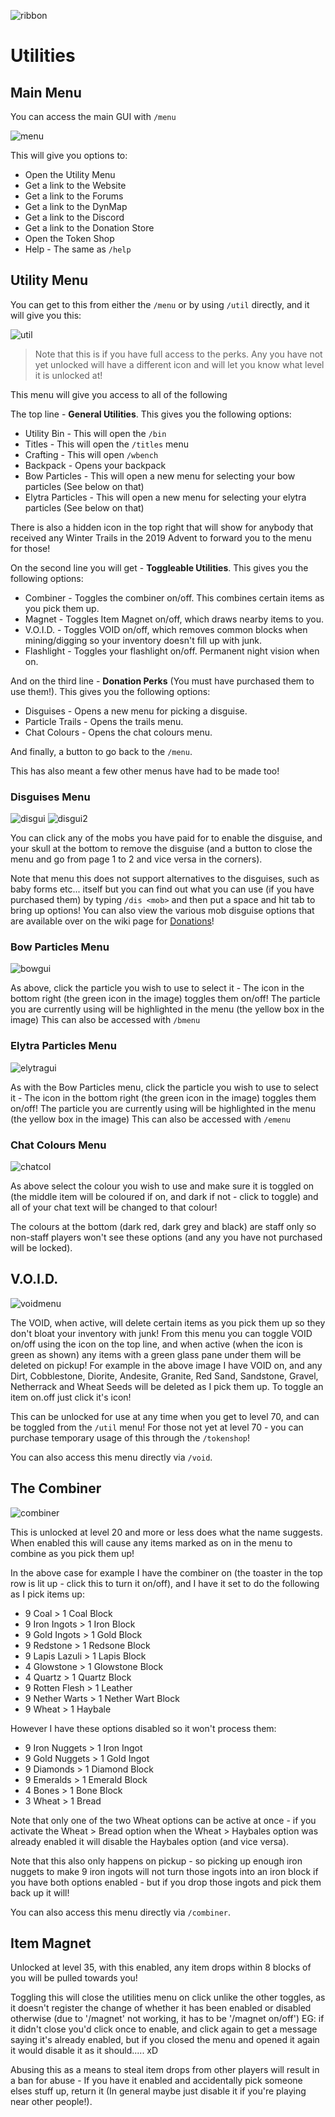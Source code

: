 ![ribbon](images/L-ribbon.png) 

# Utilities


## Main Menu

You can access the main GUI with `/menu`

![menu](images/menu.png)

This will give you options to: 
- Open the Utility Menu
- Get a link to the Website
- Get a link to the Forums
- Get a link to the DynMap
- Get a link to the Discord
- Get a link to the Donation Store
- Open the Token Shop
- Help - The same as `/help`


## Utility Menu

You can get to this from either the `/menu` or by using `/util` directly, and it will give you this:

![util](images/umenu.png)

>Note that this is if you have full access to the perks. Any you have not yet unlocked will have a different icon and will let you know what level it is unlocked at!

This menu will give you access to all of the following

The top line - **General Utilities**.
This gives you the following options:
- Utility Bin - This will open the `/bin`
- Titles - This will open the `/titles` menu
- Crafting - This will open `/wbench`
- Backpack - Opens your backpack
- Bow Particles - This will open a new menu for selecting your bow particles (See below on that)
- Elytra Particles - This will open a new menu for selecting your elytra particles (See below on that)

There is also a hidden icon in the top right that will show for anybody that received any Winter Trails in the 2019 Advent to forward you to the menu for those!

On the second line you will get - **Toggleable Utilities**.
This gives you the following options:
- Combiner - Toggles the combiner on/off. This combines certain items as you pick them up.
- Magnet - Toggles Item Magnet on/off, which draws nearby items to you.
- V.O.I.D. - Toggles VOID on/off, which removes common blocks when mining/digging so your inventory doesn't fill up with junk.
- Flashlight - Toggles your flashlight on/off. Permanent night vision when on.

And on the third line - **Donation Perks** (You must have purchased them to use them!).
This gives you the following options:
- Disguises - Opens a new menu for picking a disguise.
- Particle Trails - Opens the trails menu.
- Chat Colours - Opens the chat colours menu.

And finally, a button to go back to the `/menu`.


This has also meant a few other menus have had to be made too!

### Disguises Menu

![disgui](images/dmenu.png) ![disgui2](images/dmenu2.png)

You can click any of the mobs you have paid for to enable the disguise, and your skull at the bottom to remove the disguise (and a button to close the menu and go from page 1 to 2 and vice versa in the corners).

Note that menu this does not support alternatives to the disguises, such as baby forms etc... itself but you can find out what you can use (if you have purchased them) by typing `/dis <mob>` and then put a space and hit tab to bring up options!
You can also view the various mob disguise options that are available over on the wiki page for [Donations](http://legioncraft.co.uk/wiki/dismods.html)!

### Bow Particles Menu

![bowgui](images/bpmenu.png)

As above, click the particle you wish to use to select it - The icon in the bottom right (the green icon in the image) toggles them on/off! The particle you are currently using will be highlighted in the menu (the yellow box in the image)
This can also be accessed with `/bmenu`

### Elytra Particles Menu

![elytragui](images/emenu.png)

As with the Bow Particles menu, click the particle you wish to use to select it - The icon in the bottom right (the green icon in the image) toggles them on/off! The particle you are currently using will be highlighted in the menu (the yellow box in the image)
This can also be accessed with `/emenu`

### Chat Colours Menu

![chatcol](images/ccmenu.png)

As above select the colour you wish to use and make sure it is toggled on (the middle item will be coloured if on, and dark if not - click to toggle) and all of your chat text will be changed to that colour!

The colours at the bottom (dark red, dark grey and black) are staff only so non-staff players won't see these options (and any you have not purchased will be locked).

## V.O.I.D.

![voidmenu](images/vmenu.png)

The VOID, when active, will delete certain items as you pick them up so they don't bloat your inventory with junk!
From this menu you can toggle VOID on/off using the icon on the top line, and when active (when the icon is green as shown) any items with a green glass pane under them will be deleted on pickup! For example in the above image I have VOID on, and any Dirt, Cobblestone, Diorite, Andesite, Granite, Red Sand, Sandstone, Gravel, Netherrack and Wheat Seeds will be deleted as I pick them up.
To toggle an item on.off just click it's icon!

This can be unlocked for use at any time when you get to level 70, and can be toggled from the `/util` menu!
For those not yet at level 70 - you can purchase temporary usage of this through the `/tokenshop`!

You can also access this menu directly via `/void`.

## The Combiner

![combiner](images/cmenu.png)

This is unlocked at level 20 and more or less does what the name suggests. When enabled this will cause any items marked as on in the menu to combine as you pick them up!

In the above case for example I have the combiner on (the toaster in the top row is lit up - click this to turn it on/off), and I have it set to do the following as I pick items up:
- 9 Coal > 1 Coal Block
- 9 Iron Ingots > 1 Iron Block
- 9 Gold Ingots > 1 Gold Block
- 9 Redstone > 1 Redsone Block
- 9 Lapis Lazuli > 1 Lapis Block
- 4 Glowstone > 1 Glowstone Block
- 4 Quartz > 1 Quartz Block
- 9 Rotten Flesh > 1 Leather
- 9 Nether Warts > 1 Nether Wart Block
- 9 Wheat > 1 Haybale

However I have these options disabled so it won't process them:
- 9 Iron Nuggets > 1 Iron Ingot
- 9 Gold Nuggets > 1 Gold Ingot
- 9 Diamonds > 1 Diamond Block
- 9 Emeralds > 1 Emerald Block
- 4 Bones > 1 Bone Block
- 3 Wheat > 1 Bread

Note that only one of the two Wheat options can be active at once - if you activate the Wheat > Bread option when the Wheat > Haybales option was already enabled it will disable the Haybales option (and vice versa). 

Note that this also only happens on pickup - so picking up enough iron nuggets to make 9 iron ingots will not turn those ingots into an iron block if you have both options enabled - but if you drop those ingots and pick them back up it will!

You can also access this menu directly via `/combiner`.

## Item Magnet

Unlocked at level 35, with this enabled, any item drops within 8 blocks of you will be pulled towards you!

Toggling this will close the utilities menu on click unlike the other toggles, as it doesn't register the change of whether it has been enabled or disabled otherwise (due to '/magnet' not working, it has to be '/magnet on/off')
EG: if it didn't close you'd click once to enable, and click again to get a message saying it's already enabled, but if you closed the menu and opened it again it would disable it as it should..... xD

Abusing this as a means to steal item drops from other players will result in a ban for abuse - If you have it enabled and accidentally pick someone elses stuff up, return it (In general maybe just disable it if you're playing near other people!).
